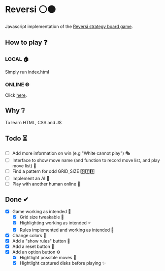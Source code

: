 # Reversi ⚪⚫
Javascript implementation of the [Reversi strategy board game](https://en.wikipedia.org/wiki/Reversi).

## How to play ❓
### LOCAL 🏠
Simply run index.html

### ONLINE 🌐
Click [here](https://thecsmine.github.io/ReversiJS).

## Why ❔
To learn HTML, CSS and JS

## Todo ⏳

- [ ] Add more information on win (e.g "White cannot play") 🎭
- [ ] Interface to show move name (and function to record move list, and play move list) 📃
- [ ] Find a pattern for odd GRID_SIZE 5️⃣7️⃣9️⃣
- [ ] Implement an AI 🤖
- [ ] Play with another human online 👬

## Done ✔ 

- [x] Game working as intended 💯
    - [x] Grid size tweakable 🔳
    - [x] Highlighting working as intended ⭐
    - [x] Rules implemented and working as intended 📕
- [x] Change colors 🌈
- [x] Add a "show rules" button 📖
- [x] Add a reset button 🔁
- [x] Add an option button ⚙
	- [x] Hightlight possible moves 🌟
	- [x] Hightlight captured disks before playing ✨